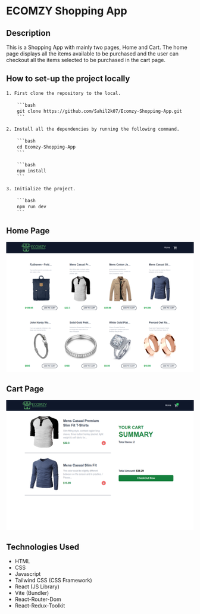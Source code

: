 # ECOMZY Shopping App

## Description

This is a Shopping App with mainly two pages, Home and Cart.
The home page displays all the items available to be purchased and the user can checkout all the
items selected to be purchased in the cart page.

## How to set-up the project locally

    1. First clone the repository to the local.

        ```bash
        git clone https://github.com/Sahil2k07/Ecomzy-Shopping-App.git
        ```

    2. Install all the dependencies by running the following command.

        ```bash
        cd Ecomzy-Shopping-App
        ```

        ```bash
        npm install
        ```

    3. Initialize the project.

        ```bash
        npm run dev
        ```

## Home Page

![screenshot1](screenshot1.png)

## Cart Page

![screenshot2](screenshot2.png)

## Technologies Used

- HTML
- CSS
- Javascript
- Tailwind CSS (CSS Framework)
- React (JS Library)
- Vite (Bundler)
- React-Router-Dom
- React-Redux-Toolkit
